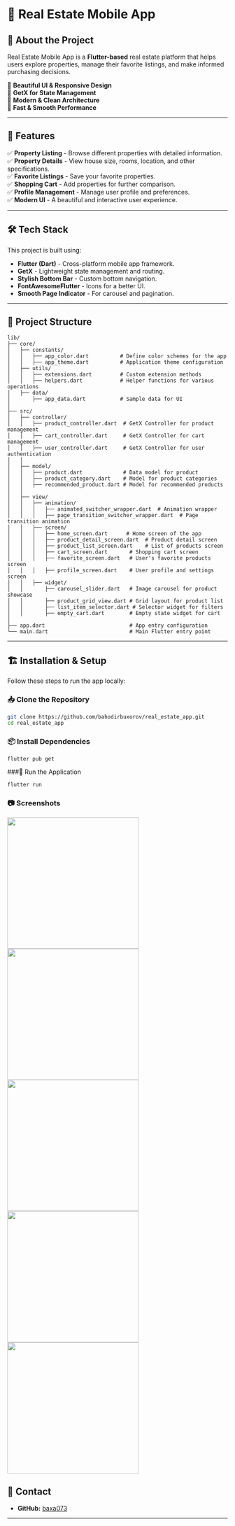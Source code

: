 # 🏡 Real Estate Mobile App

## 📌 About the Project
Real Estate Mobile App is a **Flutter-based** real estate platform that helps users explore properties, manage their favorite listings, and make informed purchasing decisions.

🔹 **Beautiful UI & Responsive Design**  
🔹 **GetX for State Management**  
🔹 **Modern & Clean Architecture**  
🔹 **Fast & Smooth Performance**  

---

## 🚀 Features
✅ **Property Listing** - Browse different properties with detailed information.  
✅ **Property Details** - View house size, rooms, location, and other specifications.  
✅ **Favorite Listings** - Save your favorite properties.  
✅ **Shopping Cart** - Add properties for further comparison.  
✅ **Profile Management** - Manage user profile and preferences.  
✅ **Modern UI** - A beautiful and interactive user experience.  

---

## 🛠️ Tech Stack
This project is built using:
- **Flutter (Dart)** - Cross-platform mobile app framework.
- **GetX** - Lightweight state management and routing.
- **Stylish Bottom Bar** - Custom bottom navigation.
- **FontAwesomeFlutter** - Icons for a better UI.
- **Smooth Page Indicator** - For carousel and pagination.

---

## 📂 Project Structure
```plaintext
lib/
├── core/
│   ├── constants/
│   │   ├── app_color.dart          # Define color schemes for the app
│   │   ├── app_theme.dart          # Application theme configuration
│   ├── utils/
│   │   ├── extensions.dart         # Custom extension methods
│   │   ├── helpers.dart            # Helper functions for various operations
│   ├── data/
│       ├── app_data.dart           # Sample data for UI
│
├── src/
│   ├── controller/
│   │   ├── product_controller.dart  # GetX Controller for product management
│   │   ├── cart_controller.dart     # GetX Controller for cart management
│   │   ├── user_controller.dart     # GetX Controller for user authentication
│   │
│   ├── model/
│   │   ├── product.dart             # Data model for product
│   │   ├── product_category.dart    # Model for product categories
│   │   ├── recommended_product.dart # Model for recommended products
│   │
│   ├── view/
│   │   ├── animation/
│   │   │   ├── animated_switcher_wrapper.dart  # Animation wrapper
│   │   │   ├── page_transition_switcher_wrapper.dart  # Page transition animation
│   │   ├── screen/
│   │   │   ├── home_screen.dart      # Home screen of the app
│   │   │   ├── product_detail_screen.dart  # Product detail screen
│   │   │   ├── product_list_screen.dart    # List of products screen
│   │   │   ├── cart_screen.dart       # Shopping cart screen
│   │   │   ├── favorite_screen.dart   # User's favorite products screen
│   │   │   ├── profile_screen.dart    # User profile and settings screen
│   │   ├── widget/
│   │       ├── carousel_slider.dart   # Image carousel for product showcase
│   │       ├── product_grid_view.dart # Grid layout for product list
│   │       ├── list_item_selector.dart # Selector widget for filters
│   │       ├── empty_cart.dart        # Empty state widget for cart
│
├── app.dart                           # App entry configuration
└── main.dart                          # Main Flutter entry point
```


---

## 🏗 Installation & Setup
Follow these steps to run the app locally:

### 📥 Clone the Repository
```sh
git clone https://github.com/bahodirbuxorov/real_estate_app.git
cd real_estate_app
```
### 📦 Install Dependencies
```sh
flutter pub get
```

###📲 Run the Application
```sh
flutter run
```
### 📷 Screenshots
<img src="https://github.com/user-attachments/assets/fba256df-fadd-4863-8062-7cd0e17f2c6c" width="300">
<img src="https://github.com/user-attachments/assets/c483079a-581b-4353-bb4f-e70c62b422dc" width="300">
<img src="https://github.com/user-attachments/assets/8980a918-396e-4356-bb45-35e36e99b06b" width="300">
<img src="https://github.com/user-attachments/assets/be17ba39-00fd-4adc-9584-e24d2250284f" width="300">
<img src="https://github.com/user-attachments/assets/694009aa-61fc-45f2-a1bc-ff538e73baf7" width="300">

## 📧 Contact


- **GitHub:** [baxa073](https://github.com/bahodirbuxorov)

---

